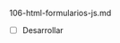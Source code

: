 106-html-formularios-js.md

- [ ] Desarrollar

<!--
6. Lenguaje HTML-Formularios,javascript
	1. Ejemplo formulario con elementos variados
	2. Ejemplo formulario con validación
-->
